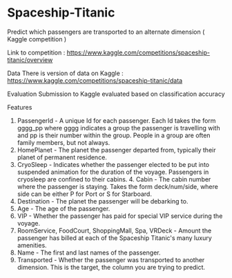 # Spaceship-Titanic

Predict which passengers are transported to an alternate dimension ( Kaggle competition )

Link to competition : https://www.kaggle.com/competitions/spaceship-titanic/overview

Data
There is version of data on Kaggle : https://www.kaggle.com/competitions/spaceship-titanic/data

Evaluation
Submission to Kaggle evaluated based on classification accuracy

Features
1. PassengerId - A unique Id for each passenger. Each Id takes the form gggg_pp
where gggg indicates a group the passenger is travelling with and pp is their number within the group. People in a group are often family members, but not always. 
2. HomePlanet - The planet the passenger departed from, typically their planet of permanent residence. 
3. CryoSleep - Indicates whether the passenger elected to be put into suspended animation for the duration of the voyage. Passengers in cryosleep are confined to their cabins. 4. Cabin - The cabin number where the passenger is staying. Takes the form deck/num/side, where side can be either P for Port or S for Starboard. 
5. Destination - The planet the passenger will be debarking to. 
6. Age - The age of the passenger. 
7. VIP - Whether the passenger has paid for special VIP service during the voyage. 
8. RoomService, FoodCourt, ShoppingMall, Spa, VRDeck - Amount the passenger has billed at each of the Spaceship Titanic's many luxury amenities. 
9. Name - The first and last names of the passenger. 
10. Transported - Whether the passenger was transported to another dimension. This is the target, the column you are trying to predict.
